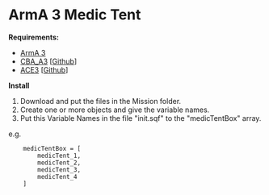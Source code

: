 # ArmA 3 Medic Tent

**Requirements:**
- [ArmA 3]((https://store.steampowered.com/app/107410/Arma_3/)) 
- [CBA_A3]((https://steamcommunity.com/sharedfiles/filedetails/?id=450814997)) [[Github]((https://github.com/CBATeam/CBA_A3))]
- [ACE3]((https://steamcommunity.com/workshop/filedetails/?id=463939057)) [[Github]((https://github.com/acemod/ACE3))]

**Install**
1. Download and put the files in the Mission folder.
2. Create one or more objects and give the variable names.
3. Put this Variable Names in the file "init.sqf" to the "medicTentBox" array.

e.g.
```
    medicTentBox = [
        medicTent_1,
        medicTent_2,
        medicTent_3,
        medicTent_4
    ]
```
